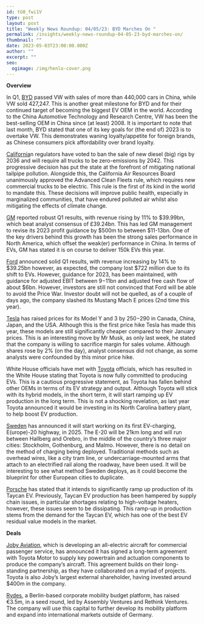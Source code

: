 ```yaml
---
id: tG0_fwi1V
type: post
layout: post
title: "Weekly News Roundup: 04/05/23: BYD Marches On "
permalink: /insights/weekly-news-roundup-04-05-23-byd-marches-on/
thumbnail: ""
date: 2023-05-03T23:00:00.000Z
author: ""
excerpt: ""
seo:
  ogimage: /img/henlo-cover.png
---
```

**Overview**

In Q1, [BYD](https://europe.autonews.com/automakers/byd-passes-vw-no-1-brand-china) passed VW with sales of more than 440,000 cars in China, while VW sold 427,247. This is another great milestone for BYD and for their continued target of becoming the biggest EV OEM in the world. According to the China Automotive Technology and Research Centre, VW has been the best-selling OEM in China since (at least) 2008. It is important to note that last month, BYD stated that one of its key goals for (the end of) 2023 is to overtake VW. This demonstrates waning loyalty/appetite for foreign brands, as Chinese consumers pick affordability over brand loyalty.  

[California](https://www.cnbc.com/2023/04/28/california-bans-the-sale-of-new-diesel-trucks-by-2036.html)n regulators have voted to ban the sale of new diesel (big) rigs by 2036 and will require all trucks to be zero-emissions by 2042. This progressive decision has put the state at the forefront of mitigating national tailpipe pollution. Alongside this, the California Air Resources Board unanimously approved the Advanced Clean Fleets rule, which requires new commercial trucks to be electric. This rule is the first of its kind in the world to mandate this. These decisions will improve public health, especially in marginalized communities, that have endured polluted air whilst also mitigating the effects of climate change. 

[GM](https://investor.gm.com/news-releases/news-release-details/gm-releases-2023-first-quarter-results-and-raises-full-year#:~:text=(NYSE%253A%2520GM%2520)%2520today%2520reported,8%2520billion.) reported robust Q1 results, with revenue rising by 11% to $39.99bn, which beat analyst consensus of £39.24bn. This has led GM management to revise its 2023 profit guidance by $500m to between $11-13bn. One of the key drivers behind this growth has been the strong sales performance in North America, which offset the weak(er) performance in China. In terms of EVs, GM has stated it is on course to deliver 150k EVs this year. 

[Ford](https://www.reuters.com/business/autos-transportation/ford-revenue-rises-20-demand-suvs-pickup-trucks-2023-05-02/) announced solid Q1 results, with revenue increasing by 14% to $39.25bn however, as expected, the company lost $722 million due to its shift to EVs. However, guidance for 2023, has been maintained, with guidance for adjusted EBIT between $9-$11bn and adjusted free cash flow of about $6bn. However, investors are still not convinced that Ford will be able to avoid the Price War. Investor doubt will not be quelled, as of a couple of days ago, the company slashed its Mustang Mach E prices (2nd time this year).   

[Tesla](https://www.reuters.com/business/autos-transportation/tesla-hikes-us-prices-second-time-two-weeks-2023-05-02/) has raised prices for its Model Y and 3 by $250-$290 in Canada, China, Japan, and the USA. Although this is the first price hike Tesla has made this year, these models are still significantly cheaper compared to their January prices. This is an interesting move by Mr Musk, as only last week, he stated that the company is willing to sacrifice margin for sales volume. Although shares rose by 2% (on the day), analyst consensus did not change, as some analysts were confounded by this minor price hike. 

White House officials have met with [Toyota](https://www.reuters.com/business/autos-transportation/white-house-says-toyota-fully-committed-electrifying-auto-fleet-2023-05-02/) officials, which has resulted in the White House stating that Toyota is now fully committed to producing EVs. This is a cautious progressive statement, as Toyota has fallen behind other OEMs in terms of its EV strategy and output. Although Toyota will stick with its hybrid models, in the short term, it will start ramping up EV production in the long term. This is not a shocking revelation, as last year Toyota announced it would be investing in its North Carolina battery plant, to help boost EV production. 

[Sweden](https://www.goodnewsnetwork.org/swedens-first-ev-charging-road-will-power-electric-vehicles-as-they-drive/) has announced it will start working on its first EV-charging, E(urope)-20 highway, in 2025. The E-20 will be 21km long and will run between Hallberg and Orebro, in the middle of the country’s three major cities: Stockholm, Gothenburg, and Malmo. However, there is no detail on the method of charging being deployed. Traditional methods such as overhead wires, like a city tram line, or undercarriage-mounted arms that attach to an electrified rail along the roadway, have been used. It will be interesting to see what method Sweden deploys, as it could become the blueprint for other European cities to duplicate.    

[Porsche](https://insideevs.com/news/665336/porsche-taycan-steep-production-ramp-ahead/) has stated that it intends to significantly ramp up production of its Taycan EV. Previously, Taycan EV production has been hampered by supply chain issues, in particular shortages relating to high-voltage heaters, however, these issues seem to be dissipating. This ramp-up in production stems from the demand for the Taycan EV, which has one of the best EV residual value models in the market. 

**Deals**

[Joby Aviation](https://www.jobyaviation.com/news/joby-and-toyota-expand-partnership-long-term-supply-agreement/?TrucksFoT), which is developing an all-electric aircraft for commercial passenger service, has announced it has signed a long-term agreement with Toyota Motor to supply key powertrain and actuation components to produce the company’s aircraft. This agreement builds on their long-standing partnership, as they have collaborated on a myriad of projects. Toyota is also Joby’s largest external shareholder, having invested around $400m in the company.

[Rydes](https://www.eu-startups.com/2023/04/berlin-based-rydes-raises-e3-5-million-to-expand-with-its-corporate-mobility-platform-across-europe-and-the-us/?TrucksFoT), a Berlin-based corporate mobility budget platform, has raised €3.5m, in a seed round, led by Assembly Ventures and Rethink Ventures. The company will use this capital to further develop its mobility platform and expand into international markets outside of Germany.